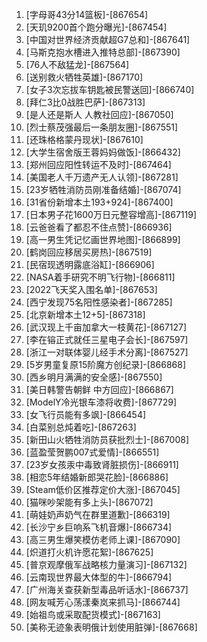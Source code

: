 
1. [字母哥43分14篮板]-[867654]
1. [天玑9200首个跑分曝光]-[867454]
1. [中国对世界经济贡献超G7总和]-[867641]
1. [马斯克抱水槽进入推特总部]-[867390]
1. [76人不敌猛龙]-[867564]
1. [送别救火牺牲英雄]-[867170]
1. [女子3次忘拔车钥匙被民警送回]-[866740]
1. [拜仁3比0战胜巴萨]-[867313]
1. [是人还是斯人 人教社回应]-[867050]
1. [烈士蔡茂强最后一条朋友圈]-[867551]
1. [还珠格格蒙丹现状]-[867610]
1. [大学生宿舍版王蓉妈妈做饭]-[866432]
1. [郑州回应阳性转运不及时]-[867464]
1. [美国老人千万遗产无人认领]-[867281]
1. [23岁牺牲消防员刚准备结婚]-[867074]
1. [31省份新增本土193+924]-[867400]
1. [日本男子花1600万日元整容增高]-[867119]
1. [云爸爸看了都忍不住点赞]-[866936]
1. [高一男生凭记忆画世界地图]-[866899]
1. [鹤岗回应移居买房热]-[867519]
1. [民宿现透明露底浴缸]-[866906]
1. [NASA着手研究不明飞行物]-[866811]
1. [2022飞天奖入围名单]-[867653]
1. [西宁发现75名阳性感染者]-[867285]
1. [北京新增本土12+5]-[867318]
1. [武汉现上千亩加拿大一枝黄花]-[867127]
1. [李在镕正式就任三星电子会长]-[867597]
1. [浙江一对联体婴儿经手术分离]-[867527]
1. [5岁男童复原15阶魔方创纪录]-[866868]
1. [西乡明月满满的安全感]-[867550]
1. [美日韩警告朝鲜 中方回应]-[866867]
1. [ModelY冷光银车漆将收费]-[867729]
1. [女飞行员能有多飒]-[866454]
1. [白菜别总炖着吃]-[867263]
1. [新田山火牺牲消防员获批烈士]-[867008]
1. [蓝盈莹贺鹏007式爱情]-[866551]
1. [23岁女孩汞中毒致肾脏损伤]-[866911]
1. [相恋5年结婚新郎哭花脸]-[866886]
1. [Steam低价区推荐定价大涨]-[867045]
1. [猫咪吵架能有多上头]-[867072]
1. [萌娃奶声奶气在群里道歉]-[866319]
1. [长沙宁乡巨响系飞机音爆]-[866734]
1. [高三男生爆笑模仿老师上课]-[867090]
1. [炽道打火机许愿花絮]-[867625]
1. [普京观摩俄军战略核力量演习]-[867132]
1. [云南现世界最大体型的牛]-[866794]
1. [广州海关查获新型毒品听话水]-[866737]
1. [网友喊芳心荡漾秦岚来抓马]-[866744]
1. [始祖鸟或采取配货模式]-[867163]
1. [美称无迹象表明俄计划使用脏弹]-[867668]